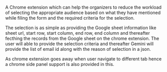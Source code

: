 A Chrome extension which can help the organizers to reduce the workload of selecting the appropriate audience based on what they have mentioned
while filing the form and the required criteria for the selection.

The selection is as simple as providing the Google sheet information like sheet url, start row, start column, end row, end column and thereafter fecthing
the records from the Google sheet on the chrome extension. The user will able to provide the selection criteria and thereafter Gemini will provide the list
of email id along with the reason of selection in a json.

As chrome extension goes away when user navigate to different tab hence a chrome side panel support is also provided in this.
